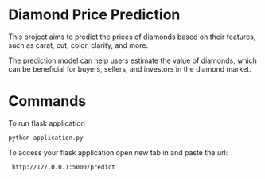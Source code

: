 # Diamond Price Prediction
This project aims to predict the prices of diamonds based on their features, such as carat, cut, color, clarity, and more. 

The prediction model can help users estimate the value of diamonds, which can be beneficial for buyers, sellers, and investors in the diamond market.

# Commands

To run flask application
```
python application.py
```

To access your flask application open new tab in and paste the url:
```
 http://127.0.0.1:5000/predict
```

